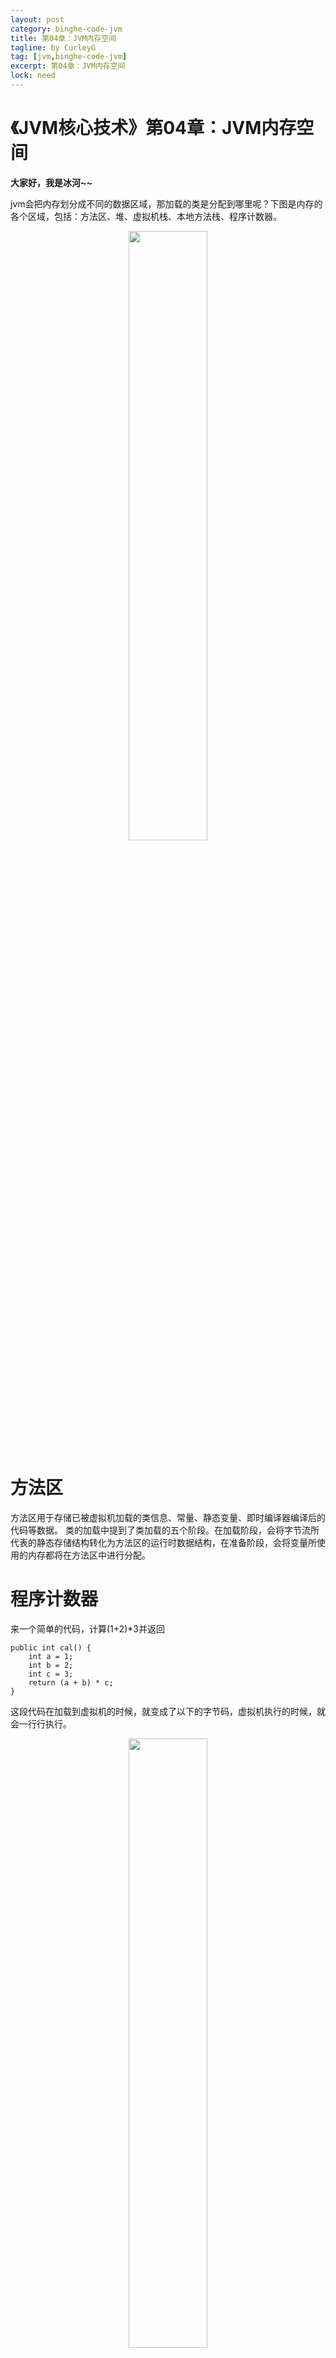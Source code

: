 ```yaml
---
layout: post
category: binghe-code-jvm
title: 第04章：JVM内存空间
tagline: by CurleyG
tag: [jvm,binghe-code-jvm]
excerpt: 第04章：JVM内存空间
lock: need
---
```


# 《JVM核心技术》第04章：JVM内存空间

**大家好，我是冰河~~**

jvm会把内存划分成不同的数据区域，那加载的类是分配到哪里呢？下图是内存的各个区域，包括：方法区、堆、虚拟机栈、本地方法栈、程序计数器。

<div align="center">
    <img src="https://binghe.gitcode.host/assets/images/core/jvm/jvm-2023-07-25-020.png?raw=true" width="50%">
    <br/>
</div>

# 方法区

方法区用于存储已被虚拟机加载的类信息、常量、静态变量、即时编译器编译后的代码等数据。
类的加载中提到了类加载的五个阶段。在加载阶段，会将字节流所代表的静态存储结构转化为方法区的运行时数据结构，在准备阶段，会将变量所使用的内存都将在方法区中进行分配。

# 程序计数器

来一个简单的代码，计算(1+2)*3并返回

```arduino
public int cal() {
    int a = 1;
    int b = 2;
    int c = 3;
    return (a + b) * c;
}
```

这段代码在加载到虚拟机的时候，就变成了以下的字节码，虚拟机执行的时候，就会一行行执行。

<div align="center">
    <img src="https://binghe.gitcode.host/assets/images/core/jvm/jvm-2023-07-25-021.png?raw=true" width="50%">
    <br/>
</div>

java是多线程的，在线程切换回来后，它需要知道原先的执行位置在哪里。用来记录这个执行位置的，就是程序计数器，为了保证线程间的计数器相互不影响，这个内存区域是线程私有的。

# 虚拟机栈

虚拟机栈也是线程私有的，生命周期与线程相同。每个线程都有自己的虚拟机栈，如果这个线程执行了一个方法，就会创建一个栈帧，方法从调用直至执行完成的过程，就对应着一个栈帧在虚拟机栈中入栈到出栈的过程。
比如下面的例子，fun1调用fun2，fun2调用fun3，fun3创建Hello对象。

```typescript
public void fun1() {
    fun2();
}

public void fun2() {
    fun3();
}

public void fun3() {
    Hello hello = new Hello();
}
```

调用的时候，流程图如下：

<div align="center">
    <img src="https://binghe.gitcode.host/assets/images/core/jvm/jvm-2023-07-25-022.png?raw=true" width="50%">
    <br/>
</div>

执行完成的时候，流程图如下：

<div align="center">
    <img src="https://binghe.gitcode.host/assets/images/core/jvm/jvm-2023-07-25-023.png?raw=true" width="50%">
    <br/>
</div>

每一个栈帧都包括了局部变量表、操作数栈、动态连接、方法返回地址和一些额外的附加信息。局部变量主要是存放方法参数以及方法内部定义的局部变量，操作数栈是一个后入先出栈，当方法刚刚开始执行的时候，这个方法的操作数栈是空的，在方法的执行过程中，会有各种字节码指令往操作数栈中写入和提取内容，也就是出栈/入栈操作。

我们通过上面(1+2)*3的例子，把方法区、程序计数器、虚拟机栈的协同工作理一下。首先通过javap查看它的字节码，经过类加载器加载后，此时这个字节码存在方法区中。stack表示栈深度是2，locals是本地变量的slot个数，args_size是入参的个数，默认是this。栈的深度、本地变量个数，入参个数，都是在编译器决定的。

<div align="center">
    <img src="https://binghe.gitcode.host/assets/images/core/jvm/jvm-2023-07-25-024.png?raw=true" width="50%">
    <br/>
</div>

如下图，指令的位置是方法区，局部变量和操作数栈的位置是虚拟机栈，程序计数器就在程序计数器（这个下面的图就不在重复）。
当执行偏地址为0的指令的时候，程序计数器为0，局部变量第一个值是this，当前的指令就是方法区`0:iconst_1`,指令iconst_1就是把int常量值1进栈，这个1就到了虚拟机栈的操作数栈中。

<div align="center">
    <img src="https://binghe.gitcode.host/assets/images/core/jvm/jvm-2023-07-25-025.png?raw=true" width="50%">
    <br/>
</div>

当执行偏地址为1的指令的时候，程序计数器为1，把操作数栈的值赋值到局部变量，此时操作数栈清空了，局部变量多了一个1，这条指令执行完，就是对应上面int a=1的语句。

<div align="center">
    <img src="https://binghe.gitcode.host/assets/images/core/jvm/jvm-2023-07-25-026.png?raw=true" width="50%">
    <br/>
</div>

另外b，c两个语句的赋值，对应着2，3，4，5指令，这边不再重复。执行完5后，如下图所示：

<div align="center">
    <img src="https://binghe.gitcode.host/assets/images/core/jvm/jvm-2023-07-25-027.png?raw=true" width="50%">
    <br/>
</div>

执行6的时候，是执行iload_1，就是把第二个int型局部变量压入栈顶，这里的变量是1。

<div align="center">
    <img src="https://binghe.gitcode.host/assets/images/core/jvm/jvm-2023-07-25-028.png?raw=true" width="50%">
    <br/>
</div>

执行7的时候，是执行iload_2，就是把第三个int型局部变量压入栈顶，这里的变量是2。

<div align="center">
    <img src="https://binghe.gitcode.host/assets/images/core/jvm/jvm-2023-07-25-029.png?raw=true" width="50%">
    <br/>
</div>

执行8的时候，是iadd语句，指的是栈顶的两个int型元素出栈，得到结果后再压入栈顶。

<div align="center">
    <img src="https://binghe.gitcode.host/assets/images/core/jvm/jvm-2023-07-25-030.png?raw=true" width="50%">
    <br/>
</div>

执行9的时候，把栈顶的元素3，赋值到第五个局部变量。

<div align="center">
    <img src="https://binghe.gitcode.host/assets/images/core/jvm/jvm-2023-07-25-031.png?raw=true" width="50%">
    <br/>
</div>

执行到11的时候，把第五个局部变量值压入栈顶，执行到13的时候，把第四个局部变量值压入栈顶，执行14的时候，栈顶的两个int型元素出栈，相乘后的结果入栈，执行15的时候，从当前方法返回当前栈顶int型元素。这些与上面的相加差不多，就不在累述了。

# 堆

堆内存区域的唯一目的就是存放对象实例，几乎所有的对象实例都在这里分配内存。比如上面的fun1调用fun2，fun2调用fun3，fun3创建Hello对象。fun3方法中创建对象时，就是在堆中创建的，并且把地址赋值给fun3的局部变量。Java堆中还可以细分为：新生代和老年代；新生代还细分为Eden空间、From Survivor空间、To Survivor空间。

<div align="center">
    <img src="https://binghe.gitcode.host/assets/images/core/jvm/jvm-2023-07-25-032.png?raw=true" width="50%">
    <br/>
</div>

# 总结

整体流程如下，先把java文件编译成class文件，通过类加载器加载到方法区。线程调用方法的时候，会创建一个栈帧，读取方法区的字节码执行指令，执行指令的时候，会把执行的位置记录在程序计数器中，如果创建对象，会在堆内存中创建，方法执行完，这个栈帧就会出栈。

<div align="center">
    <img src="https://binghe.gitcode.host/assets/images/core/jvm/jvm-2023-07-25-033.png?raw=true" width="80%">
    <br/>
</div>

# 内存参数

- -XX:PermSize：永久代内存容量。

- -XX:MaxPermSize：永久代最大内存容量。

- -Xss：栈内存容量。

- -Xms：堆内存容量。

- -Xmx：堆最大内存容量，通常和-Xms设置一样，防止运行时扩容产生的影响。

- -Xmn：新生代内存容量，老年代就是堆内存容量-新生代内存容量

- -XX:SurvivorRatio=8：新生代还细分为Eden空间、From Survivor空间、To Survivor空间，设置为8代表Eden空间：From Survivor空间：To Survivor空间=8：1：1，比如新生代有10M，那Eden空间占8M，From Survivor空间、To Survivor空间各占1M。

<div align="center">
    <img src="https://binghe.gitcode.host/assets/images/core/jvm/jvm-2023-07-25-034.png?raw=true" width="50%">
    <br/>
</div>

**好了，今天就到这儿吧，我是冰河，我们下期见~~**

## 星球服务

加入星球，你将获得：

1.项目学习：微服务入门必备的SpringCloud  Alibaba实战项目、手写RPC项目—所有大厂都需要的项目【含上百个经典面试题】、深度解析Spring6核心技术—只要学习Java就必须深度掌握的框架【含数十个经典思考题】、Seckill秒杀系统项目—进大厂必备高并发、高性能和高可用技能。

2.框架源码：手写RPC项目—所有大厂都需要的项目【含上百个经典面试题】、深度解析Spring6核心技术—只要学习Java就必须深度掌握的框架【含数十个经典思考题】。

3.硬核技术：深入理解高并发系列（全册）、深入理解JVM系列（全册）、深入浅出Java设计模式（全册）、MySQL核心知识（全册）。

4.技术小册：深入理解高并发编程（第1版）、深入理解高并发编程（第2版）、从零开始手写RPC框架、SpringCloud  Alibaba实战、冰河的渗透实战笔记、MySQL核心知识手册、Spring IOC核心技术、Nginx核心技术、面经手册等。

5.技术与就业指导：提供相关就业辅导和未来发展指引，冰河从初级程序员不断沉淀，成长，突破，一路成长为互联网资深技术专家，相信我的经历和经验对你有所帮助。

冰河的知识星球是一个简单、干净、纯粹交流技术的星球，不吹水，目前加入享5折优惠，价值远超门票。加入星球的用户，记得添加冰河微信：hacker_binghe，冰河拉你进星球专属VIP交流群。

## 星球重磅福利

跟冰河一起从根本上提升自己的技术能力，架构思维和设计思路，以及突破自身职场瓶颈，冰河特推出重大优惠活动，扫码领券进行星球，**直接立减149元，相当于5折，** 这已经是星球最大优惠力度！

<div align="center">
    <img src="https://binghe.gitcode.host/images/personal/xingqiu_149.png?raw=true" width="80%">
    <br/>
</div>

领券加入星球，跟冰河一起学习《SpringCloud Alibaba实战》、《手撸RPC专栏》和《Spring6核心技术》，更有已经上新的《大规模分布式Seckill秒杀系统》，从零开始介绍原理、设计架构、手撸代码。后续更有硬核中间件项目和业务项目，而这些都是你升职加薪必备的基础技能。

**100多元就能学这么多硬核技术、中间件项目和大厂秒杀系统，如果是我，我会买他个终身会员！**

## 其他方式加入星球

* **链接** ：打开链接 [http://m6z.cn/6aeFbs](http://m6z.cn/6aeFbs) 加入星球。
* **回复** ：在公众号 **冰河技术** 回复 **星球** 领取优惠券加入星球。

**特别提醒：** 苹果用户进圈或续费，请加微信 **hacker_binghe** 扫二维码，或者去公众号 **冰河技术** 回复 **星球** 扫二维码加入星球。

## 星球规划

后续冰河还会在星球更新大规模中间件项目和深度剖析核心技术的专栏，目前已经规划的专栏如下所示。

### 中间件项目

* 《大规模分布式定时调度中间件项目实战（非Demo）》：全程手撸代码。
* 《大规模分布式IM（即时通讯）项目实战（非Demo）》：全程手撸代码。
* 《大规模分布式网关项目实战（非Demo）》：全程手撸代码。
* 《手写Redis》：全程手撸代码。
* 《手写JVM》全程手撸代码。

### 超硬核项目

* 《从零落地秒杀系统项目》：全程手撸代码，在阿里云实现压测（**已上新**）。
* 《大规模电商系统商品详情页项目》：全程手撸代码，在阿里云实现压测。
* 其他待规划的实战项目，小伙伴们也可以提一些自己想学的，想一起手撸的实战项目。。。


既然星球规划了这么多内容，那么肯定就会有小伙伴们提出疑问：这么多内容，能更新完吗？我的回答就是：一个个攻破呗，咱这星球干就干真实中间件项目，剖析硬核技术和项目，不做Demo。初衷就是能够让小伙伴们学到真正的核心技术，不再只是简单的做CRUD开发。所以，每个专栏都会是硬核内容，像《SpringCloud Alibaba实战》、《手撸RPC专栏》和《Spring6核心技术》就是很好的示例。后续的专栏只会比这些更加硬核，杜绝Demo开发。

小伙伴们跟着冰河认真学习，多动手，多思考，多分析，多总结，有问题及时在星球提问，相信在技术层面，都会有所提高。将学到的知识和技术及时运用到实际的工作当中，学以致用。星球中不少小伙伴都成为了公司的核心技术骨干，实现了升职加薪的目标。

## 联系冰河

### 加群交流

本群的宗旨是给大家提供一个良好的技术学习交流平台，所以杜绝一切广告！由于微信群人满 100 之后无法加入，请扫描下方二维码先添加作者 “冰河” 微信(hacker_binghe)，备注：`星球编号`。



<div align="center">
    <img src="https://binghe.gitcode.host/images/personal/hacker_binghe.jpg?raw=true" width="180px">
    <div style="font-size: 18px;">冰河微信</div>
    <br/>
</div>



### 公众号

分享各种编程语言、开发技术、分布式与微服务架构、分布式数据库、分布式事务、云原生、大数据与云计算技术和渗透技术。另外，还会分享各种面试题和面试技巧。内容在 **冰河技术** 微信公众号首发，强烈建议大家关注。

<div align="center">
    <img src="https://binghe.gitcode.host/images/personal/ice_wechat.jpg?raw=true" width="180px">
    <div style="font-size: 18px;">公众号：冰河技术</div>
    <br/>
</div>


### 视频号

定期分享各种编程语言、开发技术、分布式与微服务架构、分布式数据库、分布式事务、云原生、大数据与云计算技术和渗透技术。另外，还会分享各种面试题和面试技巧。

<div align="center">
    <img src="https://binghe.gitcode.host/images/personal/ice_video.png?raw=true" width="180px">
    <div style="font-size: 18px;">视频号：冰河技术</div>
    <br/>
</div>



### 星球

加入星球 **[冰河技术](http://m6z.cn/6aeFbs)**，可以获得本站点所有学习内容的指导与帮助。如果你遇到不能独立解决的问题，也可以添加冰河的微信：**hacker_binghe**， 我们一起沟通交流。另外，在星球中不只能学到实用的硬核技术，还能学习**实战项目**！

关注 [冰河技术](https://img-blog.csdnimg.cn/20210426115714643.jpg?raw=true)公众号，回复 `星球` 可以获取入场优惠券。

<div align="center">
    <img src="https://binghe.gitcode.host/images/personal/xingqiu.png?raw=true" width="180px">
    <div style="font-size: 18px;">知识星球：冰河技术</div>
    <br/>
</div>
